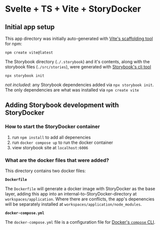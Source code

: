 # Svelte + TS + Vite + StoryDocker

## Initial app setup

This app directory was initially auto-generated with [Vite's scaffolding tool](https://vitejs.dev/guide/#scaffolding-your-first-vite-project) for npm:

`npm create vite@latest`

The Storybook directory (`./.storybook`) and it's contents, along with the storybook files (`./src/stories`), were generated with [Storybook's cli tool](https://storybook.js.org/docs/svelte/get-started/install)

`npx storybook init`

_not included_: any Storybook dependencies added via `npx storybook init`. The only dependencies are what was installed via `npm create vite`

## Adding Storybook development with StoryDocker

### How to start the StoryDocker container

1. run `npm install` to add all depenencies
2. run `docker compose up` to run the docker container
3. view storybook site at `localhost:6006`

### What are the docker files that were added?

This directory contains two docker files:

**`Dockerfile`**

The `Dockerfile` will generate a docker image with StoryDocker as the base layer, adding this app into an internal-to-StoryDocker-directory at `workspaces/application`. Where there are conflicts, the app's depenencies will be separately installed at `workspaces/application/node_modules`.

**`docker-compose.yml`**

The `docker-compose.yml` file is a configuration file for [Docker's `compose` CLI](https://docs.docker.com/engine/reference/commandline/compose/). 

